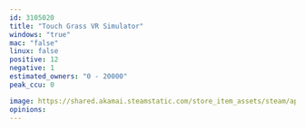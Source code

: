 ```yaml
---
id: 3105020
title: "Touch Grass VR Simulator"
windows: "true"
mac: "false"
linux: false
positive: 12
negative: 1
estimated_owners: "0 - 20000"
peak_ccu: 0

image: https://shared.akamai.steamstatic.com/store_item_assets/steam/apps/3105020/header.jpg?t=1732144887
opinions:
---
```

